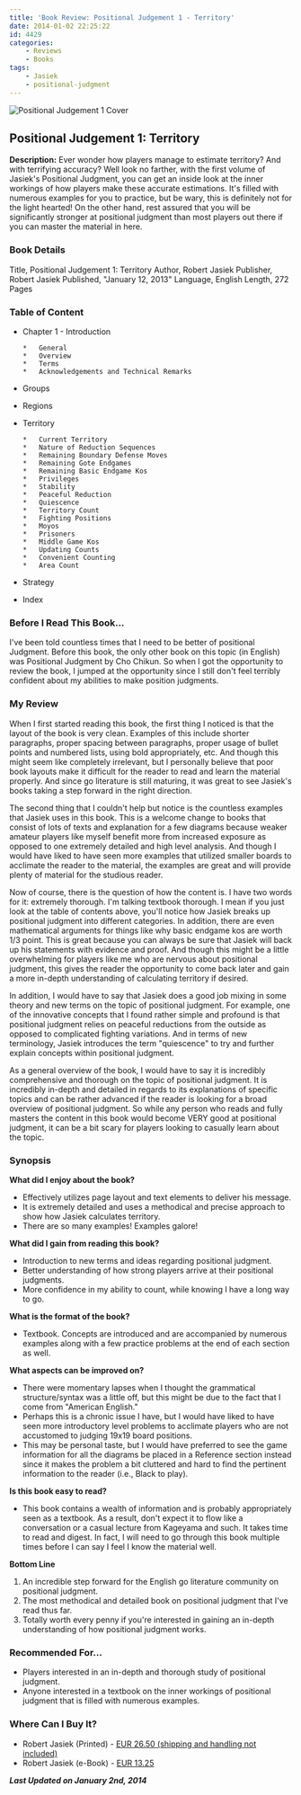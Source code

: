 ```yaml
---
title: 'Book Review: Positional Judgement 1 - Territory'
date: 2014-01-02 22:25:22
id: 4429
categories:
	- Reviews
	- Books
tags:
	- Jasiek
	- positional-judgment
---
```


![Positional Judgement 1 Cover](/images/2014/01/PositionalJudgement_1_Cover_small.png)

## Positional Judgement 1: Territory

**Description:** Ever wonder how players manage to estimate territory? And with terrifying accuracy? Well look no farther, with the first volume of Jasiek's Positional Judgment, you can get an inside look at the inner workings of how players make these accurate estimations. It's filled with numerous examples for you to practice, but be wary, this is definitely not for the light hearted! On the other hand, rest assured that you will be significantly stronger at positional judgment than most players out there if you can master the material in here.

<!--more-->

### Book Details

Title, Positional Judgement 1: Territory
Author, Robert Jasiek
Publisher, Robert Jasiek
Published, "January 12, 2013"
Language, English
Length, 272 Pages

### Table of Content

*   Chapter 1 - Introduction

		*   General
		*   Overview
		*   Terms
		*   Acknowledgements and Technical Remarks

*   Groups
*   Regions
*   Territory

		*   Current Territory
		*   Nature of Reduction Sequences
		*   Remaining Boundary Defense Moves
		*   Remaining Gote Endgames
		*   Remaining Basic Endgame Kos
		*   Privileges
		*   Stability
		*   Peaceful Reduction
		*   Quiescence
		*   Territory Count
		*   Fighting Positions
		*   Moyos
		*   Prisoners
		*   Middle Game Kos
		*   Updating Counts
		*   Convenient Counting
		*   Area Count

*   Strategy
*   Index


### Before I Read This Book...

I've been told countless times that I need to be better of positional Judgment. Before this book, the only other book on this topic (in English) was Positional Judgment by Cho Chikun. So when I got the opportunity to review the book, I jumped at the opportunity since I still don't feel terribly confident about my abilities to make position judgments.

### My Review

When I first started reading this book, the first thing I noticed is that the layout of the book is very clean. Examples of this include shorter paragraphs, proper spacing between paragraphs, proper usage of bullet points and numbered lists, using bold appropriately, etc. And though this might seem like completely irrelevant, but I personally believe that poor book layouts make it difficult for the reader to read and learn the material properly. And since go literature is still maturing, it was great to see Jasiek's books taking a step forward in the right direction.

The second thing that I couldn't help but notice is the countless examples that Jasiek uses in this book. This is a welcome change to books that consist of lots of texts and explanation for a few diagrams because weaker amateur players like myself benefit more from increased exposure as opposed to one extremely detailed and high level analysis. And though I would have liked to have seen more examples that utilized smaller boards to acclimate the reader to the material, the examples are great and will provide plenty of material for the studious reader.

Now of course, there is the question of how the content is. I have two words for it: extremely thorough. I'm talking textbook thorough. I mean if you just look at the table of contents above, you'll notice how Jasiek breaks up positional judgment into different categories. In addition, there are even mathematical arguments for things like why basic endgame kos are worth 1/3 point. This is great because you can always be sure that Jasiek will back up his statements with evidence and proof. And though this might be a little overwhelming for players like me who are nervous about positional judgment, this gives the reader the opportunity to come back later and gain a more in-depth understanding of calculating territory if desired.

In addition, I would have to say that Jasiek does a good job mixing in some theory and new terms on the topic of positional judgment. For example, one of the innovative concepts that I found rather simple and profound is that positional judgment relies on peaceful reductions from the outside as opposed to complicated fighting variations. And in terms of new terminology, Jasiek introduces the term "quiescence" to try and further explain concepts within positional judgment.

As a general overview of the book, I would have to say it is incredibly comprehensive and thorough on the topic of positional judgment. It is incredibly in-depth and detailed in regards to its explanations of specific topics and can be rather advanced if the reader is looking for a broad overview of positional judgment. So while any person who reads and fully masters the content in this book would become VERY good at positional judgment, it can be a bit scary for players looking to casually learn about the topic.

### Synopsis

**What did I enjoy about the book?**

*   Effectively utilizes page layout and text elements to deliver his message.
*   It is extremely detailed and uses a methodical and precise approach to show how Jasiek calculates territory.
*   There are so many examples! Examples galore!

**What did I gain from reading this book?**

*   Introduction to new terms and ideas regarding positional judgment.
*   Better understanding of how strong players arrive at their positional judgments.
*   More confidence in my ability to count, while knowing I have a long way to go.

**What is the format of the book?**

*   Textbook. Concepts are introduced and are accompanied by numerous examples along with a few practice problems at the end of each section as well.

**What aspects can be improved on?**

*   There were momentary lapses when I thought the grammatical structure/syntax was a little off, but this might be due to the fact that I come from "American English."
*   Perhaps this is a chronic issue I have, but I would have liked to have seen more introductory level problems to acclimate players who are not accustomed to judging 19x19 board positions.
*   This may be personal taste, but I would have preferred to see the game information for all the diagrams be placed in a Reference section instead since it makes the problem a bit cluttered and hard to find the pertinent information to the reader (i.e., Black to play).

**Is this book easy to read?**

*   This book contains a wealth of information and is probably appropriately seen as a textbook. As a result, don't expect it to flow like a conversation or a casual lecture from Kageyama and such. It takes time to read and digest. In fact, I will need to go through this book multiple times before I can say I feel I know the material well.

**Bottom Line**

1.  An incredible step forward for the English go literature community on positional judgment.
2.  The most methodical and detailed book on positional judgment that I've read thus far.
3.  Totally worth every penny if you're interested in gaining an in-depth understanding of how positional judgment works.

### Recommended For...

*   Players interested in an in-depth and thorough study of positional judgment.
*   Anyone interested in a textbook on the inner workings of positional judgment that is filled with numerous examples.

### Where Can I Buy It?

*   Robert Jasiek (Printed) - [EUR 26.50 (shipping and handling not included)](http://home.snafu.de/jasiek/PositionalJudgement.html)
*   Robert Jasiek (e-Book) - [EUR 13.25](http://home.snafu.de/jasiek/PositionalJudgement.html)

_**Last Updated on January 2nd, 2014**_
